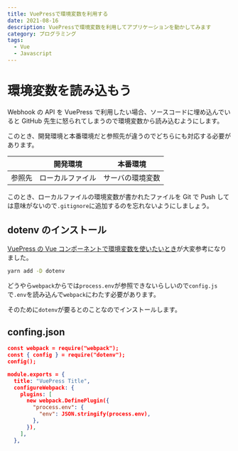 ```yaml
---
title: VuePressで環境変数を利用する
date: 2021-08-16
description: VuePressで環境変数を利用してアプリケーションを動かしてみます
category: プログラミング
tags:
  - Vue
  - Javascript
---
```


# 環境変数を読み込もう

Webhook の API を VuePress で利用したい場合、ソースコードに埋め込んでいると GitHub 先生に怒られてしまうので環境変数から読み込むようにします。

このとき、開発環境と本番環境だと参照先が違うのでどちらにも対応する必要があります。

|        |     開発環境     |     本番環境     |
| :----: | :--------------: | :--------------: |
| 参照先 | ローカルファイル | サーバの環境変数 |

このとき、ローカルファイルの環境変数が書かれたファイルを Git で Push しては意味がないので`.gitignore`に追加するのを忘れないようにしましょう。

## dotenv のインストール

[VuePress の Vue コンポーネントで環境変数を使いたいとき](https://qiita.com/wakame_tech/items/1e5b65c180d2d940032d)が大変参考になりました。

```bash
yarn add -D dotenv
```

どうやら`webpack`からでは`process.env`が参照できないらしいので`config.js`で`.env`を読み込んで`webpack`にわたす必要があります。

そのために`dotenv`が要るとのことなのでインストールします。

## confing.json

```json
const webpack = require("webpack");
const { config } = require("dotenv");
config();

module.exports = {
  title: "VuePress Title",
  configureWebpack: {
    plugins: [
      new webpack.DefinePlugin({
        "process.env": {
          "env": JSON.stringify(process.env),
        },
      }),
    ],
  },
```
